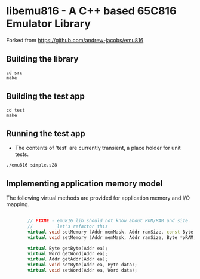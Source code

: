 # libemu816 - A C++ based 65C816 Emulator Library

Forked from https://github.com/andrew-jacobs/emu816

## Building the library

```
cd src
make
```

## Building the test app

```
cd test
make
```

## Running the test app

* The contents of 'test' are currently transient, a place holder for unit tests.

```
./emu816 simple.s28
```

## Implementing application memory model

The following virtual methods are provided for application memory and I/O mapping.

```C++
        
        // FIXME - emu816 lib should not know about ROM/RAM and size.
        //         let's refactor this         
        virtual void setMemory (Addr memMask, Addr ramSize, const Byte *pROM);
        virtual void setMemory (Addr memMask, Addr ramSize, Byte *pRAM, const Byte *pROM);

        virtual Byte getByte(Addr ea);
        virtual Word getWord(Addr ea);
        virtual Addr getAddr(Addr ea);
        virtual void setByte(Addr ea, Byte data);
        virtual void setWord(Addr ea, Word data);
```

